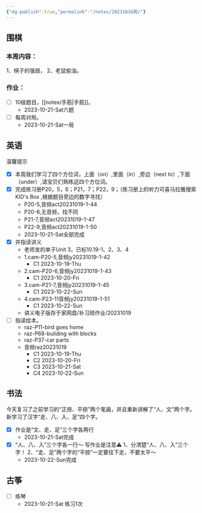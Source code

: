 ```yaml
---
{"dg-publish":true,"permalink":"/notes/20231016周/"}
---
```


## 围棋
### 本周内容：
1、棋子的强弱，
2、老鼠偷油。
### 作业：
- [ ] 10级题目，[[notes/手筋\|手筋]]。
	- 2023-10-21-Sat六题
- [ ] 每周对局。
	- 2023-10-21-Sat一局
## 英语
温馨提示
- [x] 本周我们学习了四个方位词，上面（on）,里面（in）,旁边（next to）,下面（under）,请宝贝们熟练这四个方位词。
- [x] 完成练习册P20，5，6；P21，7；P22，9；（练习册上的听力可喜马拉雅搜索KID's Box ,根据题目旁边的数字寻找）
	- P20-5,音频act20231019-1-44
	- P20-6,无音频，找不同
	- P21-7,音频act20231019-1-47
	- P22-9,音频act20231019-1-50
	- 2023-10-21-Sat全部完成
- [x] 并指读讲义
	- 老师发的单子Unit 3，已标10.19-1、2、3、4
	- 1.cam-P20-5,音频jy20231019-1-42
		- C1 2023-10-19-Thu
	- 2.cam-P20-6,音频jy20231019-1-43
		- C1 2023-10-20-Fri
	- 3.cam-P21-7,音频jy20231019-1-45
		- C1 2023-10-22-Sun
	- 4.cam-P23-11音频jy20231019-1-51
		- C1 2023-10-22-Sun
	- 讲义电子版存于家网盘/补习班作业/20231019
- [ ] 指读绘本。
	- raz-P11-bird goes home
	- raz-P68-building with blocks
	- raz-P37-car parts
	- 音频raz20231019
		- C1 2023-10-19-Thu
		- C2 2023-10-20-Fri
		- C3 2023-10-21-Sat
		- C4 2023-10-22-Sun
## 书法
今天复习了之前学习的“正捺、平捺”两个笔画，并且重新讲解了“人、文”两个字。
新学习了汉字“走、八、入、足”四个字。
- [x] 作业是“文、走、足”三个字各两行
	- 2023-10-21-Sat完成
- [x] “人、八、入”三个字各一行～
	写作业是注意⚠️
	1、分清楚“人、八、入”三个字！
	2、“走、足”两个字的“平捺”一定要往下走，不要太平～
	- 2023-10-22-Sun完成
## 古筝
- [ ] 练琴
	- 2023-10-21-Sat 练习1次